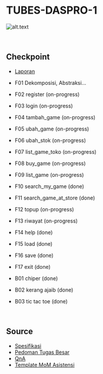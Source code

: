 # TUBES-DASPRO-1
![alt.text](https://github.com/egijago/-/blob/main/1649952675915.jpg)

<p>&nbsp;</p>

## Checkpoint


* [Laporan](https://docs.google.com/document/d/1s_UySRMJrCrNWzUU9hruQbcqs4HriJKP2vFcl5C6KOU/edit?usp=sharing)
* F01 Dekomposisi, Abstraksi...
* F02 register (on-progress)
* F03 login (on-progress)
* F04 tambah_game (on-progress)
* F05 ubah_game (on-progress)
* F06 ubah_stok (on-progress)
* F07 list_game_toko (on-progress)
* F08 buy_game (on-progress)
* F09 list_game (on-progress)
* F10 search_my_game (done)
* F11 search_game_at_store (done)
* F12 topup (on-progress)
* F13 riwayat (on-progress)
* F14 help (done)
* F15 load (done)
* F16 save (done)
* F17 exit (done)

* B01 chiper (done)
* B02 kerang ajaib (done)
* B03 tic tac toe (done)

<p>&nbsp;</p>

## Source
* [Spesifikasi](https://docs.google.com/document/d/1mqODeKIMLjvRmoUb_XQPK7pOifJb-rma83bMuqE9C1s/edit)
* [Pedoman Tugas Besar](https://docs.google.com/document/d/1khqxiNDRZhQy7sbku1TdyEWQr7gWOujk8TWJzrubgAU/edit)
* [QnA](https://docs.google.com/spreadsheets/d/18khMMArQvZ1gCCQSdAjNcLo81MdIgUu3k1z9i5Jj6B0/edit#gid=0)
* [Template MoM Asistensi](https://olympia.id/mod/resource/view.php?id=6138)
